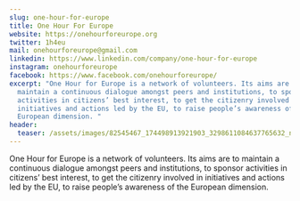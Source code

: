 ```yaml
---
slug: one-hour-for-europe
title: One Hour For Europe
website: https://onehourforeurope.org
twitter: 1h4eu
mail: onehourforeurope@gmail.com
linkedin: https://www.linkedin.com/company/one-hour-for-europe
instagram: onehourforeurope
facebook: https://www.facebook.com/onehourforeurope/
excerpt: "One Hour for Europe is a network of volunteers. Its aims are to
  maintain a continuous dialogue amongst peers and institutions, to sponsor
  activities in citizens’ best interest, to get the citizenry involved in
  initiatives and actions led by the EU, to raise people’s awareness of the
  European dimension. "
header:
  teaser: /assets/images/82545467_174498913921903_3298611084637765632_n.jpg
---
```

One Hour for Europe is a network of volunteers. Its aims are to maintain a continuous dialogue amongst peers and institutions, to sponsor activities in citizens’ best interest, to get the citizenry involved in initiatives and actions led by the EU, to raise people’s awareness of the European dimension.